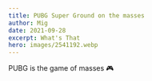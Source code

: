 ```yaml
---
title: PUBG Super Ground on the masses
author: Mig
date: 2021-09-28
excerpt: What's That
hero: images/2541192.webp
---
```

PUBG is the game of masses 🎮